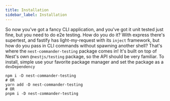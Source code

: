 ```yaml
---
title: Installation
sidebar_label: Installation
---
```


So now you've got a fancy CLI application, and you've got it unit tested just fine, but you need to do e2e testing. How do you do it? With express there's supertest, and fastify has light-my-request with its `inject` framework, but how do you pass in CLI commands without spawning another shell? That's where the `nest-commander-testing` package comes in! It's built on top of Nest's own `@nestjs/testing` package, so the API should be very familiar. To install, simple use your favorite package manager and set the package as a `devDependency`

```shell
npm i -D nest-commander-testing
# OR
yarn add -D nest-commander-testing
# OR
pnpm i -D nest-commander-testing
```
